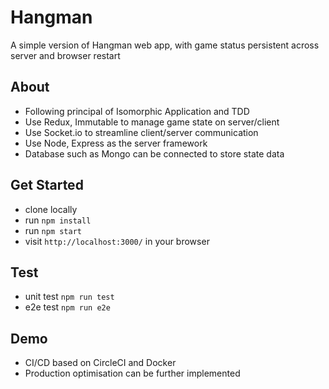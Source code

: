 # Hangman

A simple version of Hangman web app, with game status persistent across server and browser restart

## About

 * Following principal of Isomorphic Application and TDD
 * Use Redux, Immutable to manage game state on server/client
 * Use Socket.io to streamline client/server communication
 * Use Node, Express as the server framework
 * Database such as Mongo can be connected to store state data

## Get Started

 * clone locally
 * run `npm install`
 * run `npm start`
 * visit `http://localhost:3000/` in your browser

## Test

 * unit test `npm run test`
 * e2e test `npm run e2e`

## Demo

 * CI/CD based on CircleCI and Docker
 * Production optimisation can be further implemented
